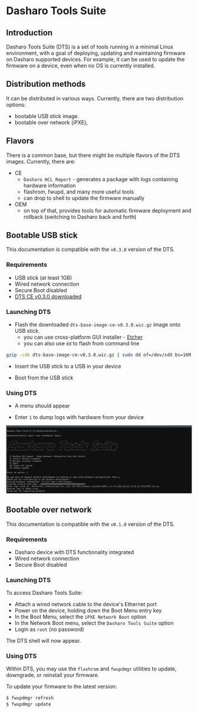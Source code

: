# Dasharo Tools Suite

## Introduction

Dasharo Tools Suite (DTS) is a set of tools running in a minimal Linux
environment, with a goal of deploying, updating and maintaining firmware on
Dasharo supported devices. For example, it can be used to update the firmware
on a device, even when no OS is currently installed.

## Distribution methods

It can be distributed in various ways. Currently, there are two distribution
options:

* bootable USB stick image.
* bootable over network (iPXE),

## Flavors

There is a common base, but there might be multiple flavors of the DTS images.
Currently, there are:

* CE
    - `Dasharo HCL Report` - generates a package with logs containing hardware
      information
    - flashrom, fwupd, and many more useful tools
    - can drop to shell to update the firmware manually
* OEM
    - on top of that, provides tools for automatic firmware deployment and
      rollback (switching to Dasharo back and forth)

## Bootable USB stick

This documentation is compatible with the `v0.3.0` version of the DTS.

### Requirements

* USB stick (at least 1GB)
* Wired network connection
* Secure Boot disabled
* [DTS CE v0.3.0 downloaded](https://cloud.3mdeb.com/index.php/s/Q7pAppm4gnRCef9/download)

### Launching DTS

* Flash the downloaded `dts-base-image-ce-v0.3.0.wic.gz` image onto USB stick.
  - you can use cross-platform GUI installer - [Etcher](https://www.balena.io/etcher/)
  - you can also use `dd` to flash from command line

```bash
gzip -cdk dts-base-image-ce-v0.3.0.wic.gz | sudo dd of=/dev/sdX bs=16M status=progress conv=fdatasync
```

* Insert the USB stick to a USB in your device

* Boot from the USB stick

### Using DTS

* A menu should appear

* Enter `1` to dump logs with hardware from your device

![](../images/dts-hcl-run.png)

## Bootable over network

This documentation is compatible with the `v0.1.0` version of the DTS.

### Requirements

* Dasharo device with DTS functionality integrated
* Wired network connection
* Secure Boot disabled

### Launching DTS

To access Dasharo Tools Suite:

* Attach a wired network cable to the device's Ethernet port
* Power on the device, holding down the Boot Menu entry key
* In the Boot Menu, select the `iPXE Network Boot` option
* In the Network Boot menu, select the `Dasharo Tools Suite` option
* Login as `root` (no password)

The DTS shell will now appear.

### Using DTS

Within DTS, you may use the `flashrom` and `fwupdmgr` utilities to update,
downgrade, or reinstall your firmware.

To update your firmware to the latest version:

```bash
$ fwupdmgr refresh
$ fwupdmgr update
```
